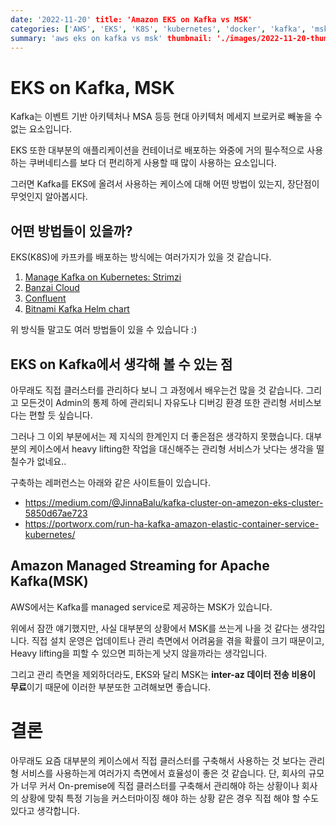 ```yaml
---
date: '2022-11-20' title: 'Amazon EKS on Kafka vs MSK'
categories: ['AWS', 'EKS', 'K8S', 'kubernetes', 'docker', 'kafka', 'msk']
summary: 'aws eks on kafka vs msk' thumbnail: './images/2022-11-20-thumbnail.png'
---
```


# EKS on Kafka, MSK

Kafka는 이벤트 기반 아키텍처나 MSA 등등 현대 아키텍처 메세지 브로커로 빼놓을 수 없는 요소입니다.

EKS 또한 대부분의 애플리케이션을 컨테이너로 배포하는 와중에 거의 필수적으로 사용하는 쿠버네티스를 보다 더 편리하게 사용할 때 많이 사용하는 요소입니다.

그러면 Kafka를 EKS에 올려서 사용하는 케이스에 대해 어떤 방법이 있는지, 장단점이 무엇인지 알아봅시다.

## 어떤 방법들이 있을까?

EKS(K8S)에 카프카를 배포하는 방식에는 여러가지가 있을 것 같습니다.

1. [Manage Kafka on Kubernetes: Strimzi](https://github.com/strimzi/strimzi-kafka-operator)
2. [Banzai Cloud](https://github.com/banzaicloud/koperator)
3. [Confluent](https://docs.confluent.io/operator/current/co-deploy-cfk.html)
4. [Bitnami Kafka Helm chart](https://artifacthub.io/packages/helm/bitnami/kafka)

위 방식들 말고도 여러 방법들이 있을 수 있습니다 :)

## EKS on Kafka에서 생각해 볼 수 있는 점

아무래도 직접 클러스터를 관리하다 보니 그 과정에서 배우는건 많을 것 같습니다. 그리고 모든것이 Admin의 통제 하에 관리되니 자유도나 디버깅 환경 또한 관리형 서비스보다는 편할 듯 싶습니다.

그러나 그 이외 부분에서는 제 지식의 한계인지 더 좋은점은 생각하지 못했습니다. 대부분의 케이스에서 heavy lifting한 작업을 대신해주는 관리형 서비스가 낫다는 생각을 떨칠수가 없네요..

구축하는 레퍼런스는 아래와 같은 사이트들이 있습니다.

- https://medium.com/@JinnaBalu/kafka-cluster-on-amezon-eks-cluster-5850d67ae723
- https://portworx.com/run-ha-kafka-amazon-elastic-container-service-kubernetes/

## Amazon Managed Streaming for Apache Kafka(MSK)

AWS에서는 Kafka를 managed service로 제공하는 MSK가 있습니다.

위에서 잠깐 얘기했지만, 사실 대부분의 상황에서 MSK를 쓰는게 나을 것 같다는 생각입니다. 직접 설치 운영은 업데이트나 관리 측면에서 어려움을 겪을 확률이 크기 때문이고, Heavy lifting을 피할 수 있으면
피하는게 낫지 않을까라는 생각입니다.

그리고 관리 측면을 제외하더라도, EKS와 달리 MSK는 **inter-az 데이터 전송 비용이 무료**이기 때문에 이러한 부분또한 고려해보면 좋습니다.

# 결론

아무래도 요즘 대부분의 케이스에서 직접 클러스터를 구축해서 사용하는 것 보다는 관리형 서비스를 사용하는게 여러가지 측면에서 효율성이 좋은 것 같습니다. 단, 회사의 규모가 너무 커서 On-premise에 직접
클러스터를 구축해서 관리해야 하는 상황이나 회사의 상황에 맞춰 특정 기능을 커스터마이징 해야 하는 상황 같은 경우 직접 해야 할 수도 있다고 생각합니다.

